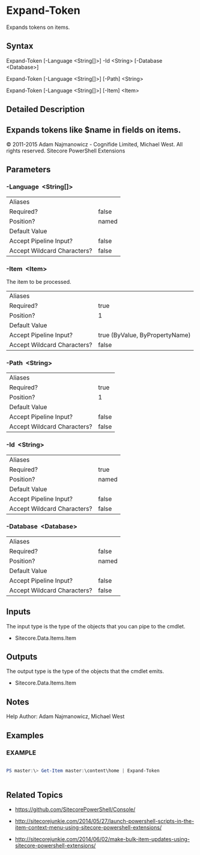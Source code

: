 ﻿# Expand-Token 
 
Expands tokens on items. 
 
## Syntax 
 
Expand-Token [-Language &lt;String[]&gt;] -Id &lt;String&gt; [-Database &lt;Database&gt;] 
 
Expand-Token [-Language &lt;String[]&gt;] [-Path] &lt;String&gt; 
 
Expand-Token [-Language &lt;String[]&gt;] [-Item] &lt;Item&gt; 
 
 
## Detailed Description 
Expands tokens like $name in fields on items. 
- 
© 2011-2015 Adam Najmanowicz - Cognifide Limited, Michael West. All rights reserved. Sitecore PowerShell Extensions 
 
## Parameters 
 
### -Language&nbsp; &lt;String[]&gt; 
 

 

| | |
| - | - |
| Aliases |  |
| Required? | false |
| Position? | named |
| Default Value |  |
| Accept Pipeline Input? | false |
| Accept Wildcard Characters? | false | 
 
### -Item&nbsp; &lt;Item&gt; 
 
The item to be processed.
 

| | |
| - | - |
| Aliases |  |
| Required? | true |
| Position? | 1 |
| Default Value |  |
| Accept Pipeline Input? | true (ByValue, ByPropertyName) |
| Accept Wildcard Characters? | false | 
 
### -Path&nbsp; &lt;String&gt; 
 

 

| | |
| - | - |
| Aliases |  |
| Required? | true |
| Position? | 1 |
| Default Value |  |
| Accept Pipeline Input? | false |
| Accept Wildcard Characters? | false | 
 
### -Id&nbsp; &lt;String&gt; 
 

 

| | |
| - | - |
| Aliases |  |
| Required? | true |
| Position? | named |
| Default Value |  |
| Accept Pipeline Input? | false |
| Accept Wildcard Characters? | false | 
 
### -Database&nbsp; &lt;Database&gt; 
 

 

| | |
| - | - |
| Aliases |  |
| Required? | false |
| Position? | named |
| Default Value |  |
| Accept Pipeline Input? | false |
| Accept Wildcard Characters? | false | 
 
## Inputs 
 
The input type is the type of the objects that you can pipe to the cmdlet. 
 
* Sitecore.Data.Items.Item 
 
## Outputs 
 
The output type is the type of the objects that the cmdlet emits. 
 
* Sitecore.Data.Items.Item 
 
## Notes 
 
Help Author: Adam Najmanowicz, Michael West 
 
## Examples 
 
### EXAMPLE 
 
 
 
```powershell   
 
PS master:\> Get-Item master:\content\home | Expand-Token 
 
``` 
 
## Related Topics 
 
* <a href='https://github.com/SitecorePowerShell/Console/' target='_blank'>https://github.com/SitecorePowerShell/Console/</a><br/> 
 
* <a href='http://sitecorejunkie.com/2014/05/27/launch-powershell-scripts-in-the-item-context-menu-using-sitecore-powershell-extensions/' target='_blank'>http://sitecorejunkie.com/2014/05/27/launch-powershell-scripts-in-the-item-context-menu-using-sitecore-powershell-extensions/</a><br/> 
 
* <a href='http://sitecorejunkie.com/2014/06/02/make-bulk-item-updates-using-sitecore-powershell-extensions/' target='_blank'>http://sitecorejunkie.com/2014/06/02/make-bulk-item-updates-using-sitecore-powershell-extensions/</a><br/>
